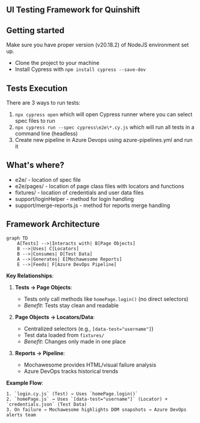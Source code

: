 ## UI Testing Framework for Quinshift ##

## Getting started
Make sure you have proper version (v20.18.2) of NodeJS environment set up.
- Clone the project to your machine
- Install Cypress with `npm install cypress --save-dev`

## Tests Execution
There are 3 ways to run tests:
1. `npx cypress open` which will open Cypress runner where you can select spec files to run
2. `npx cypress run --spec cypress\e2e\*.cy.js` which will run all tests in a command line (headless)
3. Create new pipeline in Azure Devops using azure-pipelines.yml and run it

## What's where?
- e2e/ - location of spec file
- e2e/pages/ - location of page class files with locators and functions
- fixtures/ - location of credentials and user data files
- support/loginHelper - method for login handling
- support/merge-reports.js - method for reports merge handling

## Framework Architecture

```mermaid
graph TD
    A[Tests] -->|Interacts with| B[Page Objects]
    B -->|Uses| C[Locators]
    B -->|Consumes| D[Test Data]
    A -->|Generates| E[Mochawesome Reports]
    E -->|Feeds| F[Azure DevOps Pipeline]
```

**Key Relationships**:
1. **Tests → Page Objects**:  
   - Tests only call methods like `homePage.login()` (no direct selectors)  
   - *Benefit*: Tests stay clean and readable

2. **Page Objects → Locators/Data**:  
   - Centralized selectors (e.g., `[data-test="username"]`)  
   - Test data loaded from `fixtures/`  
   - *Benefit*: Changes only made in one place

3. **Reports → Pipeline**:  
   - Mochawesome provides HTML/visual failure analysis  
   - Azure DevOps tracks historical trends  

**Example Flow**:  
```
1. `login.cy.js` (Test) → Uses `homePage.login()`  
2. `homePage.js` → Uses `[data-test="username"]` (Locator) + `credentials.json` (Test Data)  
3. On failure → Mochawesome highlights DOM snapshots → Azure DevOps alerts team
```
